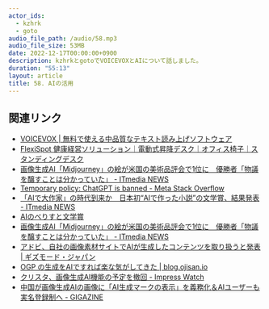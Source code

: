 ```yaml
---
actor_ids:
  - kzhrk
  - goto
audio_file_path: /audio/58.mp3
audio_file_size: 53MB
date: 2022-12-17T00:00:00+0900
description: kzhrkとgotoでVOICEVOXとAIについて話しました。
duration: "55:13"
layout: article
title: 58. AIの活用
---
```


<!-- prettier-ignore-start -->
## 関連リンク

- [VOICEVOX \| 無料で使える中品質なテキスト読み上げソフトウェア](https://voicevox.hiroshiba.jp/)
- [FlexiSpot 健康経営ソリューション｜電動式昇降デスク｜オフィス椅子｜スタンディングデスク](https://flexispot.jp/)
- [画像生成AI「Midjourney」の絵が米国の美術品評会で1位に　優勝者「物議を醸すことは分かっていた」 - ITmedia NEWS](https://www.itmedia.co.jp/news/articles/2209/01/news148.html)
- [Temporary policy: ChatGPT is banned - Meta Stack Overflow](https://meta.stackoverflow.com/questions/421831/temporary-policy-chatgpt-is-banned)
- [「AIで大作家」の時代到来か　日本初“AIで作った小説”の文学賞、結果発表 - ITmedia NEWS](https://www.itmedia.co.jp/news/articles/2211/04/news075.html)
- [AIのべりすと文学賞](https://demeken.net/ai-novelist/)
- [画像生成AI「Midjourney」の絵が米国の美術品評会で1位に　優勝者「物議を醸すことは分かっていた」 - ITmedia NEWS](https://www.itmedia.co.jp/news/articles/2209/01/news148.html)
- [アドビ、自社の画像素材サイトでAIが生成したコンテンツを取り扱うと発表 \| ギズモード・ジャパン](https://www.gizmodo.jp/2022/12/adobe-stock-ai-confirmed.html)
- [OGP の生成をAIですれば楽な気がしてきた \| blog.ojisan.io](https://blog.ojisan.io/draw-ogp-by-ai/)
- [クリスタ、画像生成AI機能の予定を撤回 - Impress Watch](https://www.watch.impress.co.jp/docs/news/1461028.html)
- [中国が画像生成AIの画像に「AI生成マークの表示」を義務化＆AIユーザーも実名登録制へ - GIGAZINE](https://gigazine.net/news/20221213-china-ban-ai-content/)

<!-- prettier-ignore-end -->
